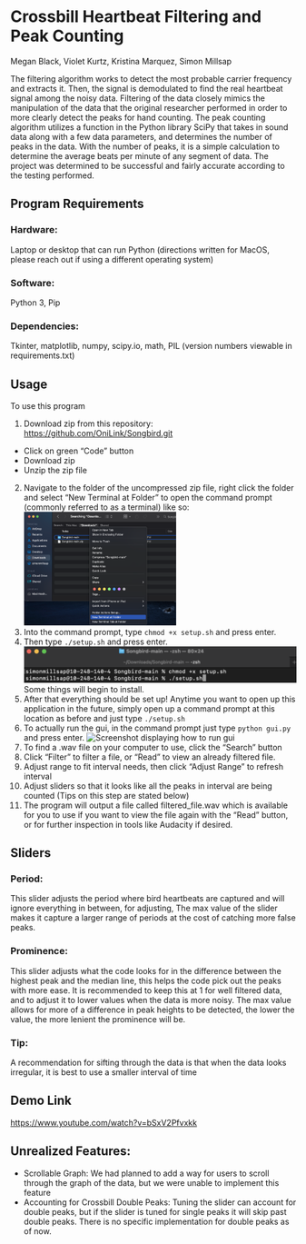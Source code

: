 # Crossbill Heartbeat Filtering and Peak Counting
Megan Black, Violet Kurtz, Kristina Marquez, Simon Millsap

The filtering algorithm works to detect the most probable carrier frequency and extracts it. Then,
the signal is demodulated to find the real heartbeat signal among the noisy data. Filtering of the
data closely mimics the manipulation of the data that the original researcher performed in order
to more clearly detect the peaks for hand counting. The peak counting algorithm utilizes a
function in the Python library SciPy that takes in sound data along with a few data parameters,
and determines the number of peaks in the data. With the number of peaks, it is a simple
calculation to determine the average beats per minute of any segment of data. The project was
determined to be successful and fairly accurate according to the testing performed.
## Program Requirements
### Hardware:
Laptop or desktop that can run Python (directions written for MacOS, please reach out if using a
different operating system)
### Software:
Python 3, Pip
### Dependencies:
Tkinter, matplotlib, numpy, scipy.io, math, PIL (version numbers viewable in requirements.txt)
## Usage
To use this program
1. Download zip from this repository: https://github.com/OniLink/Songbird.git
* Click on green “Code” button
* Download zip
* Unzip the zip file
2. Navigate to the folder of the uncompressed zip file, right click the folder and select “New
Terminal at Folder” to open the command prompt (commonly referred to as a terminal)
like so: <img src = "images/Step2.png" height ="200" />
3. Into the command prompt, type ```chmod +x setup.sh``` and press enter.
4. Then type ```./setup.sh``` and press enter.
 ![Screenshot displaying command prompt setup](images/Step4.png)
Some things will begin to install. 
5. After that everything should be set up! Anytime you want to open up this application in
the future, simply open up a command prompt at this location as before and just type
```./setup.sh```
6. To actually run the gui, in the command prompt just type ```python gui.py``` and press enter. 
![Screenshot displaying how to run gui](images/Step6.png)
8. To find a .wav file on your computer to use, click the “Search” button
9. Click “Filter” to filter a file, or “Read” to view an already filtered file.
10. Adjust range to fit interval needs, then click “Adjust Range” to refresh interval
11. Adjust sliders so that it looks like all the peaks in interval are being counted (Tips on this step are stated below)
12. The program will output a file called filtered_file.wav which is available for you to use if
you want to view the file again with the “Read” button, or for further inspection in tools
like Audacity if desired.
## Sliders
### Period:
This slider adjusts the period where bird heartbeats are captured and will ignore everything in
between, for adjusting, The max value of the slider makes it capture a larger range of periods at
the cost of catching more false peaks.
### Prominence:
This slider adjusts what the code looks for in the difference between the highest peak and the
median line, this helps the code pick out the peaks with more ease. It is recommended to keep
this at 1 for well filtered data, and to adjust it to lower values when the data is more noisy. The
max value allows for more of a difference in peak heights to be detected, the lower the value, the
more lenient the prominence will be.
### Tip:
A recommendation for sifting through the data is that when the data looks irregular, it is best to
use a smaller interval of time
## Demo Link
https://www.youtube.com/watch?v=bSxV2Pfvxkk
## Unrealized Features:
- Scrollable Graph: We had planned to add a way for users to scroll through the graph of the data, but we were unable to implement this feature
- Accounting for Crossbill Double Peaks: Tuning the slider can account for double peaks, but if the slider is tuned for single peaks it will skip past double peaks. There is no specific implementation for double peaks as of now.
